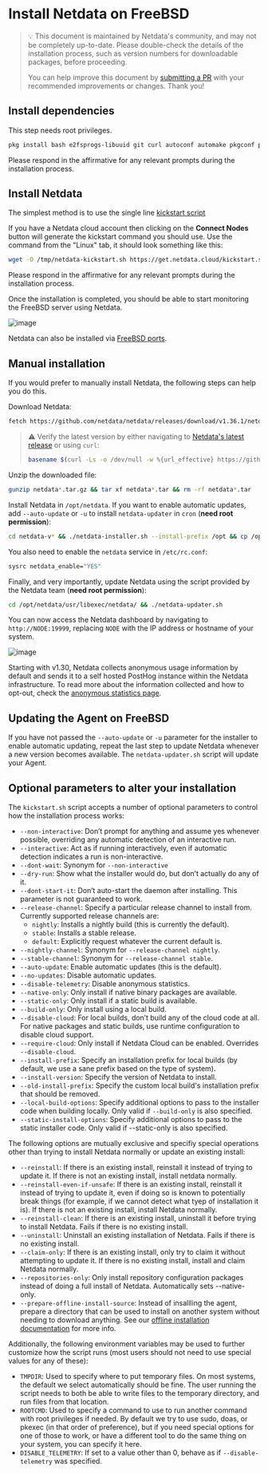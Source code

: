 <!--
title: "Install Netdata on FreeBSD"
description: "Install Netdata on FreeBSD to monitor the health and performance of bare metal or VMs with thousands of real-time, per-second metrics."
custom_edit_url: https://github.com/netdata/netdata/edit/master/packaging/installer/methods/freebsd.md
sidebar_label: "FreeBSD"
learn_status: "Published"
learn_rel_path: "Installation/Install on specific environments"
-->

# Install Netdata on FreeBSD

> 💡 This document is maintained by Netdata's community, and may not be completely up-to-date. Please double-check the
> details of the installation process, such as version numbers for downloadable packages, before proceeding.
>
> You can help improve this document by [submitting a
> PR](https://github.com/netdata/netdata/edit/master/packaging/installer/methods/freebsd.md) with your recommended
> improvements or changes. Thank you!

## Install dependencies

This step needs root privileges.

```sh
pkg install bash e2fsprogs-libuuid git curl autoconf automake pkgconf pidof liblz4 libuv json-c cmake gmake
```

Please respond in the affirmative for any relevant prompts during the installation process. 

## Install Netdata

The simplest method is to use the single line [kickstart script](/packaging/installer/methods/kickstart.md)

If you have a Netdata cloud account then clicking on the **Connect Nodes** button will generate the kickstart command you should use. Use the command from the "Linux" tab, it should look something like this:

```sh
wget -O /tmp/netdata-kickstart.sh https://get.netdata.cloud/kickstart.sh && sh /tmp/netdata-kickstart.sh --claim-token <CLAIM_TOKEN> --claim-url https://app.netdata.cloud
```
Please respond in the affirmative for any relevant prompts during the installation process. 

Once the installation is completed, you should be able to start monitoring the FreeBSD server using Netdata. 

![image](https://user-images.githubusercontent.com/24860547/202489210-3c5a3346-8f53-4b7b-9832-f9383b34d864.png)

Netdata can also be installed via [FreeBSD ports](https://www.freshports.org/net-mgmt/netdata).

## Manual installation

If you would prefer to manually install Netdata, the following steps can help you do this.

Download Netdata:

```sh
fetch https://github.com/netdata/netdata/releases/download/v1.36.1/netdata-v1.36.1.tar.gz
```

> ⚠️ Verify the latest version by either navigating to [Netdata's latest
> release](https://github.com/netdata/netdata/releases/latest) or using `curl`:
>
> ```bash
> basename $(curl -Ls -o /dev/null -w %{url_effective} https://github.com/netdata/netdata/releases/latest)
> ```

Unzip the downloaded file:

```sh
gunzip netdata*.tar.gz && tar xf netdata*.tar && rm -rf netdata*.tar
```

Install Netdata in `/opt/netdata`. If you want to enable automatic updates, add `--auto-update` or `-u` to install `netdata-updater` in `cron` (**need root permission**):

```sh
cd netdata-v* && ./netdata-installer.sh --install-prefix /opt && cp /opt/netdata/usr/sbin/netdata-claim.sh /usr/sbin/
```

You also need to enable the `netdata` service in `/etc/rc.conf`:

```sh
sysrc netdata_enable="YES"
```

Finally, and very importantly, update Netdata using the script provided by the Netdata team (**need root permission**):

```sh
cd /opt/netdata/usr/libexec/netdata/ && ./netdata-updater.sh
```

You can now access the Netdata dashboard by navigating to `http://NODE:19999`, replacing `NODE` with the IP address or hostname of your system.

![image](https://user-images.githubusercontent.com/2662304/48304090-fd384080-e51b-11e8-80ae-eecb03118dda.png)

Starting with v1.30, Netdata collects anonymous usage information by default and sends it to a self hosted PostHog instance within the Netdata infrastructure. To read
more about the information collected and how to opt-out, check the [anonymous statistics
page](/docs/netdata-agent/configuration/anonymous-telemetry-events.md).

## Updating the Agent on FreeBSD
If you have not passed the `--auto-update` or `-u` parameter for the installer to enable automatic updating, repeat the last step to update Netdata whenever a new version becomes available. 
The `netdata-updater.sh` script will update your Agent.

## Optional parameters to alter your installation

The `kickstart.sh` script accepts a number of optional parameters to control how the installation process works:

- `--non-interactive`: Don’t prompt for anything and assume yes whenever possible, overriding any automatic detection of an interactive run.
- `--interactive`: Act as if running interactively, even if automatic detection indicates a run is non-interactive.
- `--dont-wait`: Synonym for `--non-interactive`
- `--dry-run`: Show what the installer would do, but don’t actually do any of it.
- `--dont-start-it`: Don’t auto-start the daemon after installing. This parameter is not guaranteed to work.
- `--release-channel`: Specify a particular release channel to install from. Currently supported release channels are:
    - `nightly`: Installs a nightly build (this is currently the default).
    - `stable`: Installs a stable release.
    - `default`: Explicitly request whatever the current default is.
- `--nightly-channel`: Synonym for `--release-channel nightly`.
- `--stable-channel`: Synonym for `--release-channel stable`.
- `--auto-update`: Enable automatic updates (this is the default).
- `--no-updates`: Disable automatic updates.
- `--disable-telemetry`: Disable anonymous statistics.
- `--native-only`: Only install if native binary packages are available.
- `--static-only`: Only install if a static build is available.
- `--build-only`: Only install using a local build.
- `--disable-cloud`: For local builds, don’t build any of the cloud code at all. For native packages and static builds,
    use runtime configuration to disable cloud support.
- `--require-cloud`: Only install if Netdata Cloud can be enabled. Overrides `--disable-cloud`.
- `--install-prefix`: Specify an installation prefix for local builds (by default, we use a sane prefix based on the type of system).
- `--install-version`: Specify the version of Netdata to install.
- `--old-install-prefix`: Specify the custom local build's installation prefix that should be removed.
- `--local-build-options`: Specify additional options to pass to the installer code when building locally. Only valid if `--build-only` is also specified.
- `--static-install-options`: Specify additional options to pass to the static installer code. Only valid if --static-only is also specified.

The following options are mutually exclusive and specifiy special operations other than trying to install Netdata normally or update an existing install:

- `--reinstall`: If there is an existing install, reinstall it instead of trying to update it. If there is not an existing install, install netdata normally.
- `--reinstall-even-if-unsafe`: If there is an existing install, reinstall it instead of trying to update it, even if doing so is known to potentially break things (for example, if we cannot detect what tyep of installation it is). If there is not an existing install, install Netdata normally.
- `--reinstall-clean`: If there is an existing install, uninstall it before trying to install Netdata. Fails if there is no existing install.
- `--uninstall`: Uninstall an existing installation of Netdata. Fails if there is no existing install.
- `--claim-only`: If there is an existing install, only try to claim it without attempting to update it. If there is no existing install, install and claim Netdata normally.
- `--repositories-only`: Only install repository configuration packages instead of doing a full install of Netdata. Automatically sets --native-only.
- `--prepare-offline-install-source`: Instead of insallling the agent, prepare a directory that can be used to install on another system without needing to download anything. See our [offline installation documentation](/packaging/installer/methods/offline.md) for more info.

Additionally, the following environment variables may be used to further customize how the script runs (most users
should not need to use special values for any of these):

- `TMPDIR`: Used to specify where to put temporary files. On most systems, the default we select automatically
  should be fine. The user running the script needs to both be able to write files to the temporary directory,
  and run files from that location.
- `ROOTCMD`: Used to specify a command to use to run another command with root privileges if needed. By default
  we try to use sudo, doas, or pkexec (in that order of preference), but if you need special options for one of
  those to work, or have a different tool to do the same thing on your system, you can specify it here.
- `DISABLE_TELEMETRY`: If set to a value other than 0, behave as if `--disable-telemetry` was specified.
